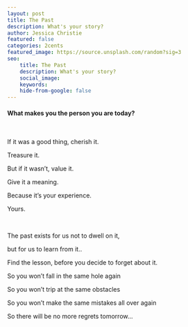 ```yaml
---
layout: post
title: The Past
description: What's your story?
author: Jessica Christie
featured: false
categories: 2cents
featured_image: https://source.unsplash.com/random?sig=3
seo:
    title: The Past
    description: What's your story?
    social_image:
    keywords:
    hide-from-google: false
---
```

#### What makes you the person you are today?

&nbsp;

If it was a good thing, cherish it.

Treasure it.

But if it wasn’t, value it.

Give it a meaning.

Because it’s your experience.

Yours.

&nbsp;

The past exists for us not to dwell on it,

but for us to learn from it..

Find the lesson, before you decide to forget about it.

So you won’t fall in the same hole again

So you won’t trip at the same obstacles

So you won’t make the same mistakes all over again

So there will be no more regrets tomorrow…
